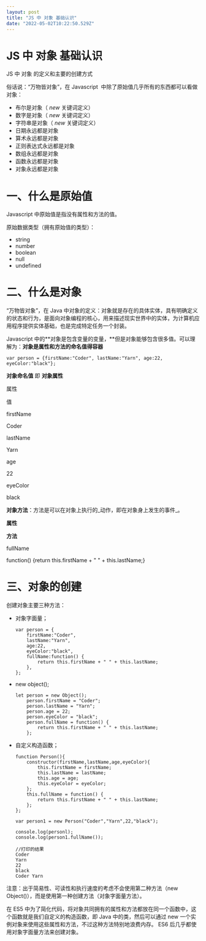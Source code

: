 ```yaml
---
layout: post
title: "JS 中 对象 基础认识"
date: "2022-05-02T10:22:50.529Z"
---
```

JS 中 对象 基础认识
============

JS 中 对象 的定义和主要的创建方式

俗话说：“万物皆对象”，在 Javascript  中除了原始值几乎所有的东西都可以看做对象：

*   布尔是对象（ _new_ 关键词定义）
*   数字是对象（ _new_ 关键词定义）
*   字符串是对象（ _new_ 关键词定义）
*   日期永远都是对象
*   算术永远都是对象
*   正则表达式永远都是对象
*   数组永远都是对象
*   函数永远都是对象
*   对象永远都是对象

一、什么是原始值
========

Javascript 中原始值是指没有属性和方法的值。

原始数据类型（拥有原始值的类型）：

*   string
*   number
*   boolean
*   null
*   undefined

二、什么是对象
=======

“万物皆对象”，在 Java 中对象的定义：对象就是存在的具体实体，具有明确定义的状态和行为，是面向对象编程的核心，用来描述现实世界中的实体，为计算机应用程序提供实体基础，也是完成特定任务一个封装。

Javascript 中的**对象是包含变量的变量，**但是对象能够包含很多值。可以理解为：**对象是属性和方法的命名值得容器** 

    var person = {firstName:"Coder", lastName:"Yarn", age:22, eyeColor:"black"};

**对象命名值** 即 **对象属性**

属性

值

firstName

Coder

lastName

Yarn

age

22

eyeColor

black

**对象方法**：方法是可以在对象上执行的_动作，即在对象身上发生的事件_。

**属性**

**方法**

fullName

function() {return this.firstName + " " + this.lastName;}

三、对象的创建
=======

创建对象主要三种方法：

*   对象字面量；
    
        var person = {
            firstName:"Coder", 
            lastName:"Yarn", 
            age:22, 
            eyeColor:"black",
            fullName:function() {
                return this.firstName + " " + this.lastName;
            },
        };
    
*   new object();
    
        let person = new Object();
            person.firstName = "Coder"; 
            person.lastName = "Yarn";
            person.age = 22; 
            person.eyeColor = "black";
            person.fullName = function() {
                return this.firstName + " " + this.lastName;
            };
    
*   自定义构造函数；
    
        function Person(){
            constructor(firstName,lastName,age,eyeColor){
                this.firstName = firstName;
                this.lastName = lastName;
                this.age = age;
                this.eyeColor = eyeColor;
            };
            this.fullName = function() {
                return this.firstName + " " + this.lastName;
            };
        };
        
        var person1 = new Person("Coder","Yarn",22,"black");
        
        console.log(personl);
        console.log(person1.fullName());
        
        //打印的结果
        Coder
        Yarn
        22
        black
        Coder Yarn
    

注意：出于简易性、可读性和执行速度的考虑不会使用第二种方法（new Object()），而是使用第一种创建方法（对象字面量方法）。

在 ES5 中为了简化代码，将对象共同拥有的属性和方法都放在同一个函数中，这个函数就是我们自定义的构造函数，即 Java 中的类，然后可以通过 new 一个实例对象来使用这些属性和方法，不过这种方法特别地浪费内存。 ES6 后几乎都使用对象字面量方法来创建对象。